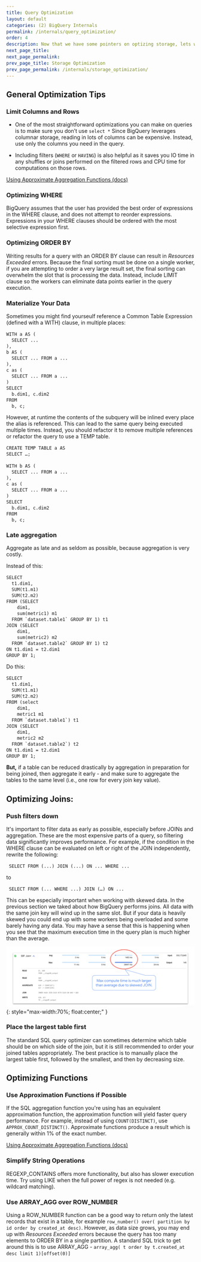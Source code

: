 ```yaml
---
title: Query Optimization
layout: default
categories: (2) BigQuery Internals
permalink: /internals/query_optimization/
order: 4
description: Now that we have some pointers on optizing storage, lets walk through how we can also optimize queries
next_page_title: 
next_page_permalink: 
prev_page_title: Storage Optimization
prev_page_permalink: /internals/storage_optimization/
---
```


## General Optimization Tips

### Limit Columns and Rows
- One of the most straightforward optimizations you can make on queries is to make sure you don’t use `select *` Since BigQuery leverages columnar storage, reading in lots of columns can be expensive. Instead, use only the columns you need in the query. 

- Including filters (`WHERE` or `HAVING`) is also helpful as it saves you IO time in any shuffles or joins performed on the filtered rows and CPU time for computations on those rows.

<a href="https://cloud.google.com/bigquery/docs/best-practices-performance-input#control_projection_-_avoid_select
" class="button">Using Approximate Aggregation Functions (docs)</a>

### Optimizing WHERE
BigQuery assumes that the user has provided the best order of expressions in the WHERE clause, and does not attempt to reorder expressions. Expressions in your WHERE clauses should be ordered with the most selective expression first. 

### Optimizing ORDER BY
Writing results for a query with an ORDER BY clause can result in *Resources Exceeded* errors. Because the final sorting must be done on a single worker, if you are attempting to order a very large result set, the final sorting can overwhelm the slot that is processing the data. Instead, include LIMIT clause so the workers can eliminate data points earlier in the query execution.

### Materialize Your Data
Sometimes you might find yourseulf reference a Common Table Expression (defined with a WITH) clause, in multiple places:

```
WITH a AS (
  SELECT ...
),
b AS (
  SELECT ... FROM a ...
),
c as (
  SELECT ... FROM a ...
)
SELECT 
  b.dim1, c.dim2
FROM
  b, c;
```
However, at runtime the contents of the subquery will be inlined every place the alias is referenced. This can lead to the same query being executed multiple times. Instead, you should refactor it to remove multiple references or refactor the  query to use a TEMP table.

```
CREATE TEMP TABLE a AS
SELECT …;

WITH b AS (
  SELECT ... FROM a ...
),
c as (
  SELECT ... FROM a ...
)
SELECT 
  b.dim1, c.dim2
FROM
  b, c;
```

### Late aggregation
Aggregate as late and as seldom as possible, because aggregation is very costly. 

Instead of this:
```
SELECT
  t1.dim1,
  SUM(t1.m1)
  SUM(t2.m2)
FROM (SELECT
    dim1, 
    sum(metric1) m1
  FROM `dataset.table1` GROUP BY 1) t1
JOIN (SELECT
    dim1, 
    sum(metric2) m2
  FROM `dataset.table2` GROUP BY 1) t2
ON t1.dim1 = t2.dim1
GROUP BY 1;
```
Do this:
```
SELECT
  t1.dim1,
  SUM(t1.m1)
  SUM(t2.m2)
FROM (select
    dim1, 
    metric1 m1
  FROM `dataset.table1`) t1
JOIN (SELECT
    dim1, 
    metric2 m2
  FROM `dataset.table2`) t2
ON t1.dim1 = t2.dim1
GROUP BY 1;
```

**But,** if a table can be reduced drastically by aggregation in preparation for being joined, then aggregate it early - and make sure to aggregate the tables to the same level (i.e., one row for every join key value).

## Optimizing Joins:

### Push filters down
It's important to filter data as early as possible, especially before JOINs and aggregation. These are the most expensive parts of a query, so filtering data significantly improves performance. For example, if the condition in the WHERE clause can be evaluated on left or right of the JOIN independently, rewrite the following:

```
 SELECT FROM (...) JOIN (...) ON ... WHERE ...
```
to
```
 SELECT FROM (... WHERE ...) JOIN (…) ON ...
```

This can be especially important when working with skewed data. In the previous section we taked about how BigQuery performs joins. All data with the same join key will wind up in the same slot. But if your data is heavily skewed you could end up with some workers being overloaded and some barely having any data. You may have a sense that this is happening when you see that the maximum execution time in the query plan is much higher than the average.

![img](/assets/images/skewed_join.png){: style="max-width:70%; float:center;" }

### Place the largest table first
The standard SQL query optimizer can sometimes determine which table should be on which side of the join, but it is still recommended to order your joined tables appropriately. The best practice is to manually place the largest table first, followed by the smallest, and then by decreasing size.

## Optimizing Functions

### Use Approximation Functions if Possible
If the SQL aggregation function you're using has an equivalent approximation function, the approximation function will yield faster query performance. For example, instead of using `COUNT(DISTINCT)`, use `APPROX_COUNT_DISTINCT()`. Approximate functions produce a result which is generally within 1% of the exact number. 

<a href="https://cloud.google.com/bigquery/docs/best-practices-performance-compute#use_approximate_aggregation_functions" class="button">Using Approximate Aggregation Functions (docs)</a>

### Simplify String Operations
REGEXP_CONTAINS offers more functionality, but also has slower execution time. Try using LIKE when the full power of regex is not needed (e.g. wildcard matching). 

### Use ARRAY_AGG over ROW_NUMBER
Using a ROW_NUMBER function can be a good way to return only the latest records that exist in a table, for example `row_number() over( partition by id order by created_at desc)`. However, as data size grows, you may end up with *Resources Exceeded* errors because the query has too many elements to ORDER BY in a single partition. A standard SQL trick to get around this is to use ARRAY_AGG -  `array_agg( t order by t.created_at desc limit 1)[offset(0)]`

